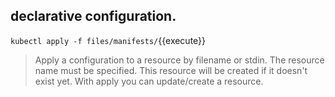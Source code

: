 ## declarative configuration.

`kubectl apply -f files/manifests/`{{execute}}



> Apply a configuration to a resource by filename or stdin. The resource name must be specified. This resource will be created if it doesn't exist yet. With apply you can update/create a resource.

